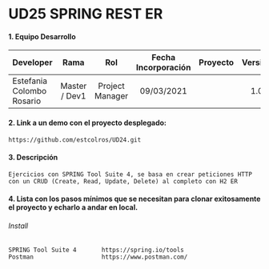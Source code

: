# UD25 SPRING REST ER

#### 1. Equipo Desarrollo 
| Developer | Rama | Rol | Fecha Incorporación | Proyecto | Versión |
| --- | :---:  | :---:  | :---:  | :---: | :---:  |
| Estefania Colombo Rosario | Master / Dev1 | Project Manager | 09/03/2021 |   | 1.0  |

#### 2. Link a un demo con el proyecto desplegado:
```
https://github.com/estcolros/UD24.git
```

#### 3. Descripción 
```
Ejercicios con SPRING Tool Suite 4, se basa en crear peticiones HTTP con un CRUD (Create, Read, Update, Delete) al completo con H2 ER

```

#### 4. Lista con los pasos mínimos que se necesitan para clonar exitosamente el proyecto y echarlo a andar en local.
###### Install
```
SPRING Tool Suite 4       https://spring.io/tools
Postman                   https://www.postman.com/

```
